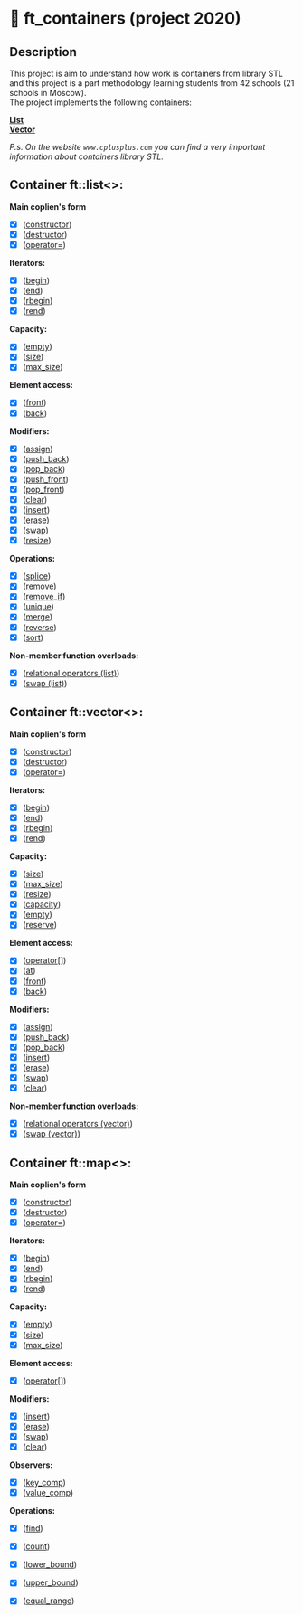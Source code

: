 # :black_square_button: ft_containers (project 2020)
## Description
This project is aim to understand how work is containers from library STL and this project is a part methodology learning students from 42 schools (21 schools in Moscow).  
The project implements the following containers:  
  
**[List](https://codelessons.ru/cplusplus/spisok-list-v-s-polnyj-material.html)**  
**[Vector](https://codelessons.ru/cplusplus/vektory-v-c-dlya-nachinayushhix.html)**  
  
*P.s. On the website `www.cplusplus.com` you can find a very important information about containers library STL.*  
## Container ft::list\<\>:
  
**Main coplien's form**  
- [x] ([constructor](https://www.cplusplus.com/reference/list/list/list/))
- [x] ([destructor](https://www.cplusplus.com/reference/list/list/~list/))
- [x] ([operator=](https://www.cplusplus.com/reference/list/list/operator=/))
  
**Iterators:**  
- [x] ([begin](https://www.cplusplus.com/reference/list/list/begin/))
- [x] ([end](https://www.cplusplus.com/reference/list/list/end/))
- [x] ([rbegin](https://www.cplusplus.com/reference/list/list/rbegin/))
- [x] ([rend](https://www.cplusplus.com/reference/list/list/rend/))
  
**Capacity:**  
- [x] ([empty](https://www.cplusplus.com/reference/list/list/empty/))
- [x] ([size](https://www.cplusplus.com/reference/list/list/size/))
- [x] ([max_size](https://www.cplusplus.com/reference/list/list/max_size/))
  
**Element access:**  
- [x] ([front](https://www.cplusplus.com/reference/list/list/front/))
- [x] ([back](https://www.cplusplus.com/reference/list/list/back/))
  
**Modifiers:**  
- [x] ([assign](https://www.cplusplus.com/reference/list/list/assign/))
- [x] ([push_back](https://www.cplusplus.com/reference/list/list/push_back/))
- [x] ([pop_back](https://www.cplusplus.com/reference/list/list/pop_back/))
- [x] ([push_front](https://www.cplusplus.com/reference/list/list/push_front/))
- [x] ([pop_front](https://www.cplusplus.com/reference/list/list/pop_front/))
- [x] ([clear](https://www.cplusplus.com/reference/list/list/clear/))
- [x] ([insert](https://www.cplusplus.com/reference/list/list/insert/))
- [x] ([erase](https://www.cplusplus.com/reference/list/list/erase/))
- [x] ([swap](https://www.cplusplus.com/reference/list/list/swap/))
- [x] ([resize](https://www.cplusplus.com/reference/list/list/resize/)) 
  
**Operations:**  
- [x] ([splice](https://www.cplusplus.com/reference/list/list/splice/))
- [x] ([remove](https://www.cplusplus.com/reference/list/list/remove/))
- [x] ([remove_if](https://www.cplusplus.com/reference/list/list/remove_if/))
- [x] ([unique](https://www.cplusplus.com/reference/list/list/unique/))
- [x] ([merge](https://www.cplusplus.com/reference/list/list/merge/))
- [x] ([reverse](https://www.cplusplus.com/reference/list/list/reverse/))
- [x] ([sort](https://www.cplusplus.com/reference/list/list/sort/))
  
**Non-member function overloads:**  
- [x] ([relational operators (list)](https://www.cplusplus.com/reference/list/list/operators/))
- [x] ([swap (list)](https://www.cplusplus.com/reference/list/list/swap-free/))

## Container ft::vector\<\>:
  
**Main coplien's form**  
- [x] ([constructor](https://www.cplusplus.com/reference/vector/vector/vector/))
- [x] ([destructor](https://www.cplusplus.com/reference/vector/vector/~vector/))
- [x] ([operator=](https://www.cplusplus.com/reference/vector/vector/operator=/))
  
**Iterators:**  
- [x] ([begin](https://www.cplusplus.com/reference/vector/vector/begin/))
- [x] ([end](https://www.cplusplus.com/reference/vector/vector/end/))
- [x] ([rbegin](https://www.cplusplus.com/reference/vector/vector/rbegin/))
- [x] ([rend](https://www.cplusplus.com/reference/vector/vector/rend/))
  
**Capacity:**  
- [x] ([size](https://www.cplusplus.com/reference/vector/vector/size/))
- [x] ([max_size](https://www.cplusplus.com/reference/vector/vector/max_size/))
- [x] ([resize](https://www.cplusplus.com/reference/vector/vector/resize/))
- [x] ([capacity](https://www.cplusplus.com/reference/vector/vector/capacity/))
- [x] ([empty](https://www.cplusplus.com/reference/vector/vector/empty/))
- [x] ([reserve](https://www.cplusplus.com/reference/vector/vector/reserve/))
  
**Element access:**  
- [x] ([operator[]](https://www.cplusplus.com/reference/vector/vector/operator[]/))
- [x] ([at](https://www.cplusplus.com/reference/vector/vector/at/))
- [x] ([front](https://www.cplusplus.com/reference/vector/vector/front/))
- [x] ([back](https://www.cplusplus.com/reference/vector/vector/back/))
  
**Modifiers:**  
- [x] ([assign](https://www.cplusplus.com/reference/vector/vector/assign/))
- [x] ([push_back](https://www.cplusplus.com/reference/vector/vector/push_back/))
- [x] ([pop_back](https://www.cplusplus.com/reference/vector/vector/pop_back/))
- [x] ([insert](https://www.cplusplus.com/reference/vector/vector/insert/))
- [x] ([erase](https://www.cplusplus.com/reference/vector/vector/erase/))
- [x] ([swap](https://www.cplusplus.com/reference/vector/vector/swap/))
- [x] ([clear](https://www.cplusplus.com/reference/vector/vector/clear/))
  
**Non-member function overloads:**  
- [x] ([relational operators (vector)](https://www.cplusplus.com/reference/vector/vector/operators/))
- [x] ([swap (vector)](https://www.cplusplus.com/reference/vector/vector/swap-free/))
  
## Container ft::map\<\>:
  
**Main coplien's form**  
- [x] ([constructor](https://www.cplusplus.com/reference/map/map/map/))
- [x] ([destructor](https://www.cplusplus.com/reference/map/map/~map/))
- [x] ([operator=](https://www.cplusplus.com/reference/map/map/operator=/))
  
**Iterators:**  
- [x] ([begin](https://www.cplusplus.com/reference/map/map/begin/))
- [x] ([end](https://www.cplusplus.com/reference/map/map/end/))
- [x] ([rbegin](https://www.cplusplus.com/reference/map/map/rbegin/))
- [x] ([rend](https://www.cplusplus.com/reference/map/map/rend/))
  
**Capacity:**  
- [x] ([empty](https://www.cplusplus.com/reference/map/map/empty/))
- [x] ([size](https://www.cplusplus.com/reference/map/map/size/))
- [x] ([max_size](https://www.cplusplus.com/reference/map/map/max_size/))
  
**Element access:**  
- [x] ([operator[]](https://www.cplusplus.com/reference/map/map/operator[]/))

**Modifiers:**  
- [x] ([insert](https://www.cplusplus.com/reference/map/map/insert/))
- [x] ([erase](https://www.cplusplus.com/reference/map/map/erase/))
- [x] ([swap](https://www.cplusplus.com/reference/map/map/swap/))
- [x] ([clear](https://www.cplusplus.com/reference/map/map/clear/))
  
**Observers:**  
- [x] ([key_comp](https://www.cplusplus.com/reference/map/map/key_comp/))
- [x] ([value_comp](https://www.cplusplus.com/reference/map/map/value_comp/))

**Operations:**  
- [x] ([find](https://www.cplusplus.com/reference/map/map/find/))
- [x] ([count](https://www.cplusplus.com/reference/map/map/count/))
- [x] ([lower_bound](https://www.cplusplus.com/reference/map/map/lower_bound/))
- [x] ([upper_bound](https://www.cplusplus.com/reference/map/map/upper_bound/))
- [x] ([equal_range](https://www.cplusplus.com/reference/map/map/equal_range/))

